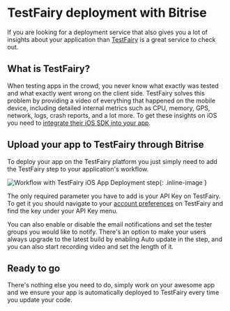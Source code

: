 # TestFairy deployment with Bitrise

If you are looking for a deployment service that also gives you a lot of insights about your application than [TestFairy](https://www.testfairy.com/) is a great service to check out.

## What is TestFairy?

When testing apps in the crowd, you never know what exactly was tested and what exactly went wrong on the client side. TestFairy solves this problem by providing a video of everything that happened on the mobile device, including detailed internal metrics such as CPU, memory, GPS, network, logs, crash reports, and a lot more. To get these insights on iOS you need to [integrate their iOS SDK into your app](http://docs.testfairy.com/iOS_SDK/Integrating_iOS_SDK.html).

## Upload your app to TestFairy through Bitrise

To deploy your app on the TestFairy platform you just simply need to add the TestFairy step to your application's workflow.

![Workflow with TestFairy iOS App Deployment step](images/testfairy-deployment-with-bitrise/workflow-editor.png "Workflow with TestFairy iOS App Deployment step"){: .inline-image }

The only required parameter you have to add is your API Key on TestFairy. To get it you should navigate to your [account preferences](https://app.testfairy.com/settings/) on TestFairy and find the key under your API Key menu.

You can also enable or disable the email notifications and set the tester groups you would like to notify. There's an option to make your users always upgrade to the latest build by enabling Auto update in the step, and you can also start recording video and set the length of it.

## Ready to go

There's nothing else you need to do, simply work on your awesome app and we ensure your app is automatically deployed to TestFairy every time you update your code.